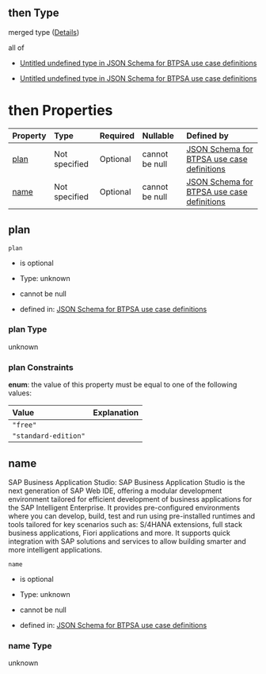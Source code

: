 ## then Type

merged type ([Details](btpsa-usecase-properties-services-items-allof-2-then-allof-48-then.md))

all of

*   [Untitled undefined type in JSON Schema for BTPSA use case definitions](btpsa-usecase-properties-services-items-allof-2-then-allof-48-then-allof-0.md "check type definition")

*   [Untitled undefined type in JSON Schema for BTPSA use case definitions](btpsa-usecase-properties-services-items-allof-2-then-allof-48-then-allof-1.md "check type definition")

# then Properties

| Property      | Type          | Required | Nullable       | Defined by                                                                                                                                                                                                            |
| :------------ | :------------ | :------- | :------------- | :-------------------------------------------------------------------------------------------------------------------------------------------------------------------------------------------------------------------- |
| [plan](#plan) | Not specified | Optional | cannot be null | [JSON Schema for BTPSA use case definitions](btpsa-usecase-properties-services-items-allof-2-then-allof-48-then-properties-plan.md "undefined#/properties/services/items/allOf/2/then/allOf/48/then/properties/plan") |
| [name](#name) | Not specified | Optional | cannot be null | [JSON Schema for BTPSA use case definitions](btpsa-usecase-properties-services-items-allof-2-then-allof-48-then-properties-name.md "undefined#/properties/services/items/allOf/2/then/allOf/48/then/properties/name") |

## plan



`plan`

*   is optional

*   Type: unknown

*   cannot be null

*   defined in: [JSON Schema for BTPSA use case definitions](btpsa-usecase-properties-services-items-allof-2-then-allof-48-then-properties-plan.md "undefined#/properties/services/items/allOf/2/then/allOf/48/then/properties/plan")

### plan Type

unknown

### plan Constraints

**enum**: the value of this property must be equal to one of the following values:

| Value                | Explanation |
| :------------------- | :---------- |
| `"free"`             |             |
| `"standard-edition"` |             |

## name

SAP Business Application Studio: SAP Business Application Studio is the next generation of SAP Web IDE, offering a modular development environment tailored for efficient development of business applications for the SAP Intelligent Enterprise. It provides pre-configured environments where you can develop, build, test and run using pre-installed runtimes and tools tailored for key scenarios such as: S/4HANA extensions, full stack business applications, Fiori applications and more. It supports quick integration with SAP solutions and services to allow building smarter and more intelligent applications.

`name`

*   is optional

*   Type: unknown

*   cannot be null

*   defined in: [JSON Schema for BTPSA use case definitions](btpsa-usecase-properties-services-items-allof-2-then-allof-48-then-properties-name.md "undefined#/properties/services/items/allOf/2/then/allOf/48/then/properties/name")

### name Type

unknown
